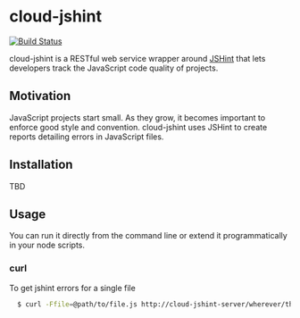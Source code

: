# cloud-jshint
[![Build Status](https://secure.travis-ci.org/smithclay/jspinch.png)](http://travis-ci.org/smithclay/jspinch])

cloud-jshint is a RESTful web service wrapper around [JSHint](https://github.com/jshint/jshint/) that lets developers track the JavaScript code quality of projects.
## Motivation

JavaScript projects start small. As they grow, it becomes important to enforce good style and convention. cloud-jshint uses JSHint to create reports detailing errors in JavaScript files.

## Installation
TBD
## Usage
You can run it directly from the command line or extend it programmatically in your node scripts.
### curl
To get jshint errors for a single file

``` sh
  $ curl -Ffile=@path/to/file.js http://cloud-jshint-server/wherever/that/is
```

